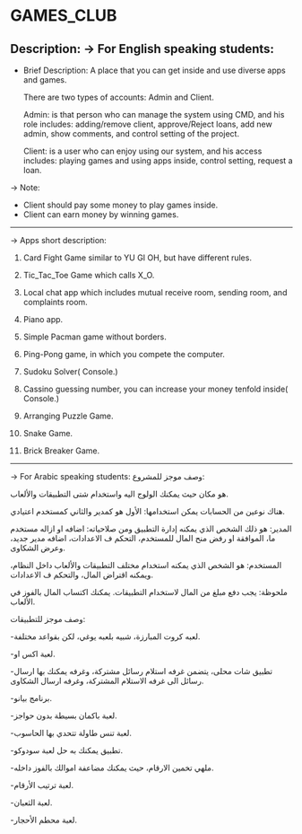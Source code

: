 # GAMES_CLUB
Description:
-> For English speaking students:
------------------
- Brief Description:
  A place that you can get inside and use diverse apps and games.

  There are two types of accounts: Admin and Client.

  Admin: is that person who can manage the system using CMD, and his 
  role includes: adding/remove client, approve/Reject loans, add new admin,
  show comments, and control setting of the project.

  Client: is a user who can enjoy using our system, and his access 
  includes: playing games and using apps inside, control setting, 
  request a loan.
  
-> Note: 
- Client should pay some money to play games inside.
- Client can earn money by winning games.
---------------------------------------------------

-> Apps short description:

1) Card Fight Game similar to YU GI OH, but have different rules.

2) Tic_Tac_Toe Game which calls X_O.

3) Local chat app which includes mutual receive room, sending room, and 
   complaints room.

4) Piano app.

5) Simple Pacman game without borders.

6) Ping-Pong game, in which you compete the computer.

7) Sudoku Solver( Console.)

8) Cassino guessing number, you can increase your money tenfold inside( Console.)

9) Arranging Puzzle Game.

10) Snake Game.

11) Brick Breaker Game.
---------------------------------

-> For Arabic speaking students:
وصف موجز للمشروع:

هو مكان حيث يمكنك الولوج اليه واستخدام شتى التطبيقات والألعاب.

هناك نوعين من الحسابات يمكن استخدامها: الأول هو كمدير والثاني كمستخدم اعتيادي.

المدير: 
هو ذلك الشخص الذي يمكنه إدارة التطبيق ومن صلاحياته: اضافه او ازاله مستخدم ما، 
الموافقة او رفض منح المال للمستخدم، التحكم ف الاعدادات، اضافه مدير جديد، وعرض الشكاوى.

المستخدم:
هو الشخص الذي يمكنه استخدام مختلف التطبيقات والألعاب داخل النظام، ويمكنه اقتراض المال،
والتحكم ف الاعدادات.

ملحوظة: 
يجب دفع مبلغ من المال لاستخدام التطبيقات.
يمكنك اكتساب المال بالفوز في الألعاب.

وصف موجز للتطبيقات:

-لعبه كروت المبارزة، شبيه بلعبه يوغي، لكن بقواعد مختلفة.

-لعبة اكس او.

-تطبيق شات محلى، يتضمن غرفه استلام رسائل مشتركة، وغرفه يمكنك
بها ارسال رسائل الى غرفه الاستلام المشتركة، وغرفه ارسال الشكاوى.

-برنامج بيانو.

-لعبة باكمان بسيطة بدون حواجز.

-لعبة تنس طاولة تتحدي بها الحاسوب.

-تطبيق يمكنك به حل لعبة سودوكو.

-ملهي تخمين الارقام، حيث يمكنك مضاعفة اموالك بالفوز داخله.

-لعبة ترتيب الأرقام.

-لعبة الثعبان.

-لعبة محطم الأحجار.
